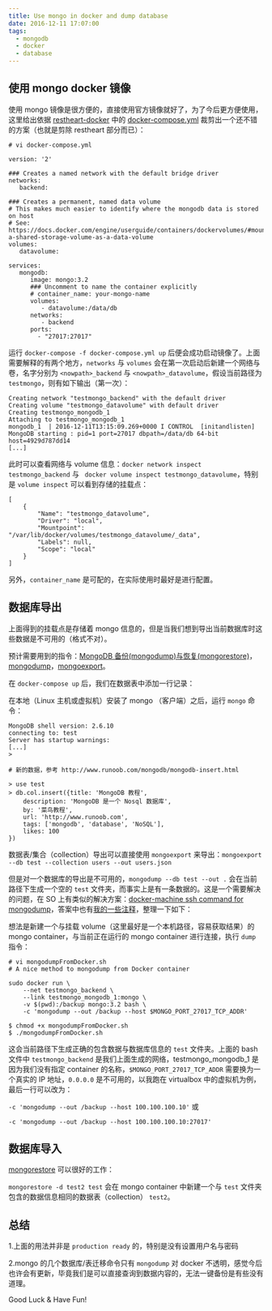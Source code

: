 ```yaml
---
title: Use mongo in docker and dump database
date: 2016-12-11 17:07:00
tags:
  - mongodb
  - docker
  - database
---
```


## 使用 mongo docker 镜像

使用 mongo 镜像是很方便的，直接使用官方镜像就好了，为了今后更方便使用，这里给出依据 [restheart-docker](https://github.com/SoftInstigate/restheart-docker) 中的 [docker-compose.yml](https://github.com/SoftInstigate/restheart-docker/blob/master/docker-compose.yml) 裁剪出一个还不错的方案（也就是剪除 restheart 部分而已）：

<!-- more -->

``` vi
# vi docker-compose.yml

version: '2'

### Creates a named network with the default bridge driver
networks:
   backend:

### Creates a permanent, named data volume
# This makes much easier to identify where the mongodb data is stored on host
# See: https://docs.docker.com/engine/userguide/containers/dockervolumes/#mount-a-shared-storage-volume-as-a-data-volume
volumes:
   datavolume:

services:
   mongodb:
      image: mongo:3.2
      ### Uncomment to name the container explicitly
      # container_name: your-mongo-name
      volumes:
         - datavolume:/data/db
      networks:
         - backend
      ports:
        - "27017:27017"
```

运行 `docker-compose -f docker-compose.yml up` 后便会成功启动镜像了。上面需要解释的有两个地方，`networks` 与 `volumes` 会在第一次启动后新建一个网络与卷，名字分别为 `<nowpath>_backend` 与 `<nowpath>_datavolume`，假设当前路径为 `testmongo`，则有如下输出（第一次）：

``` vi
Creating network "testmongo_backend" with the default driver
Creating volume "testmongo_datavolume" with default driver
Creating testmongo_mongodb_1
Attaching to testmongo_mongodb_1
mongodb_1  | 2016-12-11T13:15:09.269+0000 I CONTROL  [initandlisten] MongoDB starting : pid=1 port=27017 dbpath=/data/db 64-bit host=4929d787dd14
[...]
```

此时可以查看网络与 volume 信息：`docker network inspect testmongo_backend` 与 ` docker volume inspect testmongo_datavolume`，特别是 `volume inspect` 可以看到存储的挂载点：

``` vi
[
    {
        "Name": "testmongo_datavolume",
        "Driver": "local",
        "Mountpoint": "/var/lib/docker/volumes/testmongo_datavolume/_data",
        "Labels": null,
        "Scope": "local"
    }
]
```

另外，`container_name` 是可配的，在实际使用时最好是进行配置。

## 数据库导出

上面得到的挂载点是存储着 mongo 信息的，但是当我们想到导出当前数据库时这些数据是不可用的（格式不对）。

预计需要用到的指令：[MongoDB 备份(mongodump)与恢复(mongorestore)](http://www.runoob.com/mongodb/mongodb-mongodump-mongorestore.html)，[mongodump](https://docs.mongodb.com/manual/reference/program/mongodump/)，[mongoexport](https://docs.mongodb.com/manual/reference/program/mongoexport/)。

在 `docker-compose up` 后，我们在数据表中添加一行记录：

在本地（Linux 主机或虚拟机）安装了 mongo （客户端）之后，运行 `mongo` 命令：

``` vi
MongoDB shell version: 2.6.10
connecting to: test
Server has startup warnings:
[...]
>
```

``` vi
# 新的数据，参考 http://www.runoob.com/mongodb/mongodb-insert.html

> use test
> db.col.insert({title: 'MongoDB 教程', 
    description: 'MongoDB 是一个 Nosql 数据库',
    by: '菜鸟教程',
    url: 'http://www.runoob.com',
    tags: ['mongodb', 'database', 'NoSQL'],
    likes: 100
})
```


数据表/集合（collection）导出可以直接使用 `mongoexport` 来导出：`mongoexport --db test --collection users --out users.json`

但是对一个数据库的导出是不可用的，`mongodump --db test --out .` 会在当前路径下生成一个空的 `test` 文件夹，而事实上是有一条数据的。这是一个需要解决的问题，在 SO 上有类似的解决方案：[docker-machine ssh command for mongodump](http://stackoverflow.com/a/32675807/7067150)，答案中也有[我的一些注释](http://stackoverflow.com/a/41084525/7067150)，整理一下如下：

想法是新建一个与挂载 volume（这里最好是一个本机路径，容易获取结果）的 mongo container，与当前正在运行的 mongo container 进行连接，执行 `dump` 指令：

``` vi
# vi mongodumpFromDocker.sh
# A nice method to mongodump from Docker container

sudo docker run \
    --net testmongo_backend \
    --link testmongo_mongodb_1:mongo \
    -v $(pwd):/backup mongo:3.2 bash \
    -c 'mongodump --out /backup --host $MONGO_PORT_27017_TCP_ADDR'
```

``` vi
$ chmod +x mongodumpFromDocker.sh
$ ./mongodumpFromDocker.sh
```

这会当前路径下生成正确的包含数据与数据库信息的 `test` 文件夹。上面的 bash 文件中 `testmongo_backend` 是我们上面生成的网络，testmongo_mongodb_1 是因为我们没有指定 container 的名称，`$MONGO_PORT_27017_TCP_ADDR` 需要换为一个真实的 IP 地址，`0.0.0.0` 是不可用的，以我跑在 virtualbox 中的虚拟机为例，最后一行可以改为：

`-c 'mongodump --out /backup --host 100.100.100.10'` 或

`-c 'mongodump --out /backup --host 100.100.100.10:27017'`


## 数据库导入

[mongorestore](https://docs.mongodb.com/manual/reference/program/mongorestore/) 可以很好的工作：

`mongorestore -d test2 test` 会在 mongo container 中新建一个与 `test` 文件夹包含的数据信息相同的数据表（collection） `test2`。

## 总结

1.上面的用法并非是 `production ready` 的，特别是没有设置用户名与密码

2.mongo 的几个数据库/表迁移命令只有 `mongodump` 对 docker 不透明，感觉今后也许会有更新，毕竟我们是可以直接查询到数据内容的，无法一键备份是有些没有道理。


Good Luck & Have Fun!

